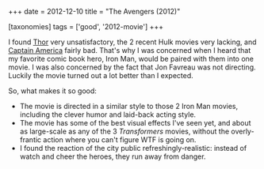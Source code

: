 +++
date = 2012-12-10
title = "The Avengers (2012)"

[taxonomies]
tags = ['good', '2012-movie']
+++

I found [Thor] very unsatisfactory, the 2 recent Hulk movies very
lacking, and [Captain America] fairly bad. That\'s why I was concerned
when I heard that my favorite comic book hero, Iron Man, would be paired
with them into one movie. I was also concerned by the fact that Jon
Favreau was not directing. Luckily the movie turned out a lot better
than I expected.

So, what makes it so good:

-   The movie is directed in a similar style to those 2 Iron Man movies,
    including the clever humor and laid-back acting style.
-   The movie has some of the best visual effects I\'ve seen yet, and
    about as large-scale as any of the 3 *Transformers* movies, without
    the overly-frantic action where you can\'t figure WTF is going on.
-   I found the reaction of the city public refreshingly-realistic:
    instead of watch and cheer the heroes, they run away from danger.

  [Thor]: http://movies.tshepang.net/thor-2011
  [Captain America]: http://movies.tshepang.net/captain-america-the-first-avenger-2011
